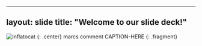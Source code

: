 --------
layout: slide
title: "Welcome to our slide deck!"
--------

![inflatocat](https://octodex.github.com/images/inflatocat.png)
{: .center}
marcs comment
CAPTION-HERE
{: .fragment}
